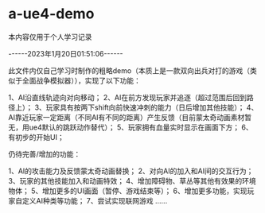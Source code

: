 # a-ue4-demo
本内容仅用于个人学习记录

------2023年1月20日01:51:06------

此文件内仅自己学习时制作的粗略demo（本质上是一款双向出兵对打的游戏（类似于全面战争模拟器）），实现了以下功能：

1、AI沿直线轨迹向对向移动；
2、AI在前方发现玩家并追逐（超过范围后回到路径上）；
3、玩家具有按两下shift向前快速冲刺的能力（日后增加其他技能）；
4、AI靠近玩家一定距离（不同AI有不同的距离）产生反馈（目前蒙太奇动画素材暂无，用ue4默认的跳跃动作替代）；
5、玩家拥有血量实时显示在画面下方；
6、有初步的开始UI；

仍待完善/增加的功能：

1、AI的攻击能力及反馈蒙太奇动画替换；
2、对向AI的加入和AI间的交互行为；
3、玩家的其他技能加入和动画特效；
4、增加障碍物、草丛等其他有效果的环境物体；
5、增加更多的UI画面（暂停、游戏结束等）；
6、增加更多功能，实现玩家自定义AI种类等功能；
7、尝试实现联网游戏
......

